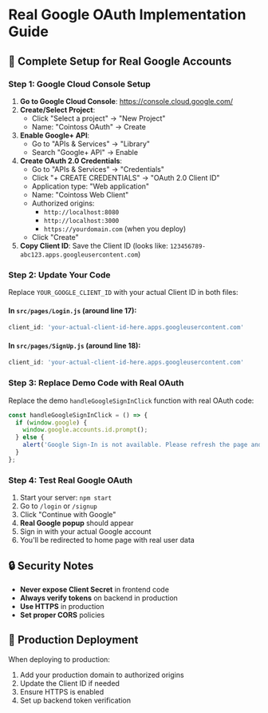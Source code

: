 # Real Google OAuth Implementation Guide

## 🎯 Complete Setup for Real Google Accounts

### Step 1: Google Cloud Console Setup

1. **Go to Google Cloud Console**: https://console.cloud.google.com/
2. **Create/Select Project**: 
   - Click "Select a project" → "New Project"
   - Name: "Cointoss OAuth" → Create
3. **Enable Google+ API**:
   - Go to "APIs & Services" → "Library"
   - Search "Google+ API" → Enable
4. **Create OAuth 2.0 Credentials**:
   - Go to "APIs & Services" → "Credentials"
   - Click "+ CREATE CREDENTIALS" → "OAuth 2.0 Client ID"
   - Application type: "Web application"
   - Name: "Cointoss Web Client"
   - Authorized origins: 
     - `http://localhost:8080`
     - `http://localhost:3000`
     - `https://yourdomain.com` (when you deploy)
   - Click "Create"
5. **Copy Client ID**: Save the Client ID (looks like: `123456789-abc123.apps.googleusercontent.com`)

### Step 2: Update Your Code

Replace `YOUR_GOOGLE_CLIENT_ID` with your actual Client ID in both files:

#### In `src/pages/Login.js` (around line 17):
```javascript
client_id: 'your-actual-client-id-here.apps.googleusercontent.com'
```

#### In `src/pages/SignUp.js` (around line 18):
```javascript
client_id: 'your-actual-client-id-here.apps.googleusercontent.com'
```

### Step 3: Replace Demo Code with Real OAuth

Replace the demo `handleGoogleSignInClick` function with real OAuth code:

```javascript
const handleGoogleSignInClick = () => {
  if (window.google) {
    window.google.accounts.id.prompt();
  } else {
    alert('Google Sign-In is not available. Please refresh the page and try again.');
  }
};
```

### Step 4: Test Real Google OAuth

1. Start your server: `npm start`
2. Go to `/login` or `/signup`
3. Click "Continue with Google"
4. **Real Google popup** should appear
5. Sign in with your actual Google account
6. You'll be redirected to home page with real user data

## 🔒 Security Notes

- **Never expose Client Secret** in frontend code
- **Always verify tokens** on backend in production
- **Use HTTPS** in production
- **Set proper CORS** policies

## 🚀 Production Deployment

When deploying to production:
1. Add your production domain to authorized origins
2. Update the Client ID if needed
3. Ensure HTTPS is enabled
4. Set up backend token verification











